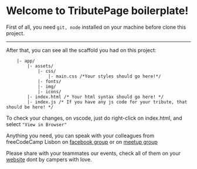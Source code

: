 # Welcome to TributePage boilerplate!

First of all, you need ```git, node``` installed on your machine before clone this project.
___
After that, you can see all the scaffold you had on this project:
```
    |- app/
        |- assets/
            |- css/
                |- main.css /*Your styles should go here!*/
            |- fonts/
            |- img/
            |- icons/
        |- index.html /* Your html syntax should go here! */
        |- index.js /* If you have any js code for your tribute, that should be here! */
```

To check your changes, on vscode, just do right-click on index.html, and select ```"View in Browser"```

Anything you need, you can speak with your colleagues from freeCodeCamp Lisbon on [facebook group](https://www.facebook.com/groups/free.code.camp.lisbon/) or on [meetup group](https://www.meetup.com/pt-BR/freeCodeCamp-Lisbon/)

Please share with your teammates our events, check all of them on your [website](http://www.freecodecamplisbon.org) dont by campers with love.